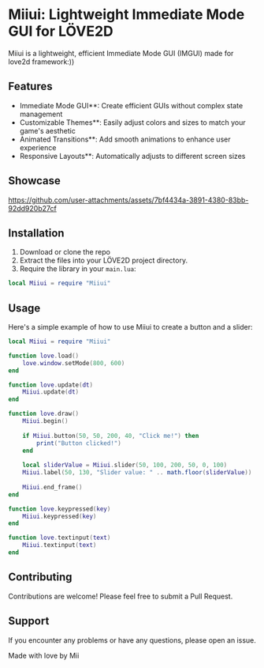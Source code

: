 # Miiui: Lightweight Immediate Mode GUI for LÖVE2D

Miiui is a lightweight, efficient Immediate Mode GUI (IMGUI) made for love2d framework:))

## Features

-  Immediate Mode GUI**: Create efficient GUIs without complex state management
-  Customizable Themes**: Easily adjust colors and sizes to match your game's aesthetic
-  Animated Transitions**: Add smooth animations to enhance user experience
-  Responsive Layouts**: Automatically adjusts to different screen sizes

## Showcase
https://github.com/user-attachments/assets/7bf4434a-3891-4380-83bb-92dd920b27cf





## Installation

1. Download or clone the repo
2. Extract the files into your LÖVE2D project directory.
3. Require the library in your `main.lua`:

```lua
local Miiui = require "Miiui"
```

## Usage

Here's a simple example of how to use Miiui to create a button and a slider:

```lua
local Miiui = require "Miiui"

function love.load()
    love.window.setMode(800, 600)
end

function love.update(dt)
    Miiui.update(dt)
end

function love.draw()
    Miiui.begin()
    
    if Miiui.button(50, 50, 200, 40, "Click me!") then
        print("Button clicked!")
    end
    
    local sliderValue = Miiui.slider(50, 100, 200, 50, 0, 100)
    Miiui.label(50, 130, "Slider value: " .. math.floor(sliderValue))
    
    Miiui.end_frame()
end

function love.keypressed(key)
    Miiui.keypressed(key)
end

function love.textinput(text)
    Miiui.textinput(text)
end
```



## Contributing

Contributions are welcome! Please feel free to submit a Pull Request.


## Support

If you encounter any problems or have any questions, please open an issue.

Made with love by Mii
